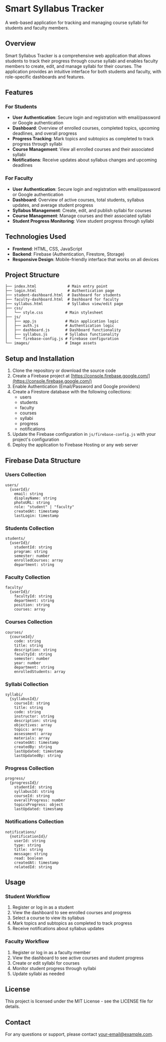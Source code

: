 # Smart Syllabus Tracker

A web-based application for tracking and managing course syllabi for students and faculty members.

## Overview

Smart Syllabus Tracker is a comprehensive web application that allows students to track their progress through course syllabi and enables faculty members to create, edit, and manage syllabi for their courses. The application provides an intuitive interface for both students and faculty, with role-specific dashboards and features.

## Features

### For Students

- **User Authentication**: Secure login and registration with email/password or Google authentication
- **Dashboard**: Overview of enrolled courses, completed topics, upcoming deadlines, and overall progress
- **Progress Tracking**: Mark topics and subtopics as completed to track progress through syllabi
- **Course Management**: View all enrolled courses and their associated syllabi
- **Notifications**: Receive updates about syllabus changes and upcoming deadlines

### For Faculty

- **User Authentication**: Secure login and registration with email/password or Google authentication
- **Dashboard**: Overview of active courses, total students, syllabus updates, and average student progress
- **Syllabus Management**: Create, edit, and publish syllabi for courses
- **Course Management**: Manage courses and their associated syllabi
- **Student Progress Monitoring**: View student progress through syllabi

## Technologies Used

- **Frontend**: HTML, CSS, JavaScript
- **Backend**: Firebase (Authentication, Firestore, Storage)
- **Responsive Design**: Mobile-friendly interface that works on all devices

## Project Structure

```
├── index.html              # Main entry point
├── login.html              # Authentication page
├── student-dashboard.html  # Dashboard for students
├── faculty-dashboard.html  # Dashboard for faculty
├── syllabus.html           # Syllabus view/edit page
├── css/
│   └── style.css          # Main stylesheet
├── js/
│   ├── app.js             # Main application logic
│   ├── auth.js            # Authentication logic
│   ├── dashboard.js       # Dashboard functionality
│   ├── syllabus.js        # Syllabus functionality
│   └── firebase-config.js # Firebase configuration
└── images/                # Image assets
```

## Setup and Installation

1. Clone the repository or download the source code
2. Create a Firebase project at [https://console.firebase.google.com/](https://console.firebase.google.com/)
3. Enable Authentication (Email/Password and Google providers)
4. Create a Firestore database with the following collections:
   - users
   - students
   - faculty
   - courses
   - syllabi
   - progress
   - notifications
5. Update the Firebase configuration in `js/firebase-config.js` with your project's configuration
6. Deploy the application to Firebase Hosting or any web server

## Firebase Data Structure

### Users Collection
```
users/
  {userId}/
    email: string
    displayName: string
    photoURL: string
    role: "student" | "faculty"
    createdAt: timestamp
    lastLogin: timestamp
```

### Students Collection
```
students/
  {userId}/
    studentId: string
    program: string
    semester: number
    enrolledCourses: array
    department: string
```

### Faculty Collection
```
faculty/
  {userId}/
    facultyId: string
    department: string
    position: string
    courses: array
```

### Courses Collection
```
courses/
  {courseId}/
    code: string
    title: string
    description: string
    facultyId: string
    semester: number
    year: number
    department: string
    enrolledStudents: array
```

### Syllabi Collection
```
syllabi/
  {syllabusId}/
    courseId: string
    title: string
    code: string
    instructor: string
    description: string
    objectives: array
    topics: array
    assessment: array
    materials: array
    createdAt: timestamp
    createdBy: string
    lastUpdated: timestamp
    lastUpdatedBy: string
```

### Progress Collection
```
progress/
  {progressId}/
    studentId: string
    syllabusId: string
    courseId: string
    overallProgress: number
    topicsProgress: object
    lastUpdated: timestamp
```

### Notifications Collection
```
notifications/
  {notificationId}/
    userId: string
    type: string
    title: string
    message: string
    read: boolean
    createdAt: timestamp
    relatedId: string
```

## Usage

### Student Workflow

1. Register or log in as a student
2. View the dashboard to see enrolled courses and progress
3. Select a course to view its syllabus
4. Mark topics and subtopics as completed to track progress
5. Receive notifications about syllabus updates

### Faculty Workflow

1. Register or log in as a faculty member
2. View the dashboard to see active courses and student progress
3. Create or edit syllabi for courses
4. Monitor student progress through syllabi
5. Update syllabi as needed

## License

This project is licensed under the MIT License - see the LICENSE file for details.

## Contact

For any questions or support, please contact [your-email@example.com](mailto:your-email@example.com).